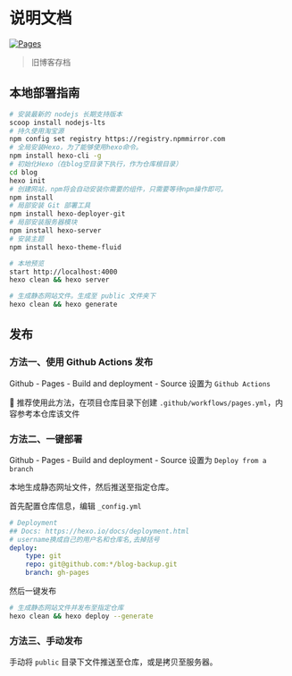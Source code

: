 # 说明文档

[![Pages](https://github.com/kisa747/blog-backup/actions/workflows/pages.yml/badge.svg)](https://github.com/kisa747/blog-backup/actions/workflows/pages.yml)

> 旧博客存档

## 本地部署指南

```sh
# 安装最新的 nodejs 长期支持版本
scoop install nodejs-lts
# 持久使用淘宝源
npm config set registry https://registry.npmmirror.com
# 全局安装Hexo，为了能够使用hexo命令。
npm install hexo-cli -g
# 初始化Hexo（在blog空目录下执行，作为仓库根目录）
cd blog
hexo init
# 创建网站，npm将会自动安装你需要的组件，只需要等待npm操作即可。
npm install
# 局部安装 Git 部署工具
npm install hexo-deployer-git
# 局部安装服务器模块
npm install hexo-server
# 安装主题
npm install hexo-theme-fluid

# 本地预览
start http://localhost:4000
hexo clean && hexo server

# 生成静态网站文件。生成至 public 文件夹下
hexo clean && hexo generate
```

## 发布

### 方法一、使用 Github Actions 发布

Github - Pages - Build and deployment - Source 设置为 `Github Actions`

🚀 推荐使用此方法，在项目仓库目录下创建 `.github/workflows/pages.yml`，内容参考本仓库该文件

### 方法二、一键部署

Github - Pages - Build and deployment - Source 设置为 `Deploy from a branch`

本地生成静态网址文件，然后推送至指定仓库。

首先配置仓库信息，编辑 `_config.yml` 

```yaml
# Deployment
## Docs: https://hexo.io/docs/deployment.html
# username换成自己的用户名和仓库名,去掉括号
deploy:
    type: git
    repo: git@github.com:*/blog-backup.git
    branch: gh-pages
```

然后一键发布

```sh
# 生成静态网站文件并发布至指定仓库
hexo clean && hexo deploy --generate
```

### 方法三、手动发布

手动将 `public` 目录下文件推送至仓库，或是拷贝至服务器。
